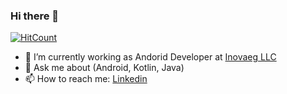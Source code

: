 ### Hi there 👋
[![HitCount](http://hits.dwyl.com/MahmoudMabrok/mahmoudmabrok.svg)](http://hits.dwyl.com/MahmoudMabrok/mahmoudmabrok)


- 🔭 I’m currently working as Andorid Developer at [Inovaeg LLC](https://github.com/inovaeg)
- 💬 Ask me about (Android, Kotlin, Java)
- 📫 How to reach me: [Linkedin](https://www.linkedin.com/in/mahmoud-mabrouk-fouad/)
